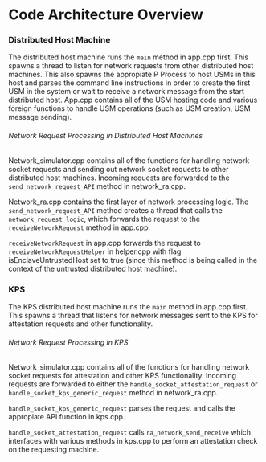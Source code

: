 # Code Architecture Overview


### Distributed Host Machine

The distributed host machine runs the `main` method in app.cpp first. This spawns a thread to listen for network requests from other distributed host machines. This also spawns the appropiate P Process to host USMs in this host and parses the command line instructions in order to create the first USM in the system or wait to receive a network message from the start distributed host. App.cpp contains all of the USM hosting code and various foreign functions to handle USM operations (such as USM creation, USM message sending). 

###### Network Request Processing in Distributed Host Machines
Network_simulator.cpp contains all of the functions for handling network socket requests and sending out network socket requests to other distributed host machines. Incoming requests are forwarded to the `send_network_request_API` method in network_ra.cpp.

Network_ra.cpp contains the first layer of network processing logic. The `send_network_request_API` method creates a thread that calls the `network_request_logic`, which forwards the request to the `receiveNetworkRequest` method in app.cpp. 

`receiveNetworkRequest` in app.cpp forwards the request to `receiveNetworkRequestHelper` in helper.cpp with flag isEnclaveUntrustedHost set to true (since this method is being called in the context of the untrusted distributed host machine). 


### KPS

The KPS distributed host machine runs the `main` method in app.cpp first. This spawns a thread that listens for network messages sent to the KPS for attestation requests and other functionality. 

###### Network Request Processing in KPS
Network_simulator.cpp contains all of the functions for handling network socket requests for attestation and other KPS functionality. Incoming requests are forwarded to either the `handle_socket_attestation_request` or `handle_socket_kps_generic_request` method in network_ra.cpp.

`handle_socket_kps_generic_request` parses the request and calls the appropiate API function in kps.cpp.

`handle_socket_attestation_request` calls `ra_network_send_receive` which interfaces with various methods in kps.cpp to perform an attestation check on the requesting machine.